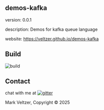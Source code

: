 ## demos-kafka

version: 0.0.1

description: Demos for kafka queue language

website: https://veltzer.github.io/demos-kafka

## Build

![build](https://github.com/veltzer/demos-kafka/workflows/build/badge.svg)


## Contact

chat with me at [![gitter](https://badges.gitter.im/Join%20Chat.svg)](https://gitter.im/veltzer/mark.veltzer)

Mark Veltzer, Copyright © 2025

